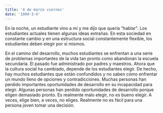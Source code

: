 ```yaml
---
title: '4 de marzo viernes'
date: '1994-3-4'
---
```


En la noche, un estudiante vino a mí y me dijo que quería "hablar". Los estudiantes actuales tienen algunas ideas extrañas. En esta sociedad en constante cambio y en una estructura social constantemente flexible, los estudiantes deben elegir por sí mismos.

En el camino del desarrollo, muchos estudiantes se enfrentan a una serie de problemas importantes de la vida tan pronto como abandonan la escuela secundaria. El pasado fue administrado por padres y maestros. Ahora que la cultura social ha cambiado, depende de los estudiantes elegir. De hecho, hay muchos estudiantes que están confundidos y no saben cómo enfrentar un mundo lleno de opciones y contradicciones. Muchas personas han perdido importantes oportunidades de desarrollo en su incapacidad para elegir. Algunas personas han perdido oportunidades de desarrollo porque eligen demasiado pronto. Es realmente malo elegir, no es bueno elegir. A veces, elige bien, a veces, no eliges. Realmente no es fácil para una persona joven tomar una decisión.

